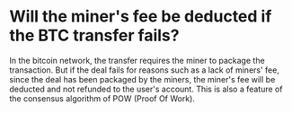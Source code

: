 # Will the miner's fee be deducted if the BTC transfer fails?

In the bitcoin network, the transfer requires the miner to package the transaction. But if the deal fails for reasons such as a lack of miners' fee, since the deal has been packaged by the miners, the miner's fee will be deducted and not refunded to the user's account. This is also a feature of the consensus algorithm of POW (Proof Of Work).
